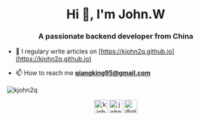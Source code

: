 <h1 align="center">Hi 👋, I'm John.W</h1>
<h3 align="center">A passionate backend developer from China</h3>

- 📝 I regulary write articles on [https://kjohn2q.github.io](https://kjohn2q.github.io)

- 📫 How to reach me **qiangking95@gmail.com**

<p>&nbsp;<img align="center" src="https://github-readme-stats.vercel.app/api?username=kjohn2q&show_icons=true" alt="kjohn2q" /></p>

<p align="center">
<a href="https://twitter.com/kjohn2q" target="blank"><img align="center" src="https://cdn.jsdelivr.net/npm/simple-icons@3.0.1/icons/twitter.svg" alt="kjohn2q" height="30" width="30" /></a>
<a href="https://stackoverflow.com/users/john.w" target="blank"><img align="center" src="https://cdn.jsdelivr.net/npm/simple-icons@3.0.1/icons/stackoverflow.svg" alt="john.w" height="30" width="30" /></a>
<a href="https://medium.com/@qiangking95" target="blank"><img align="center" src="https://cdn.jsdelivr.net/npm/simple-icons@3.0.1/icons/medium.svg" alt="@qiangking95" height="30" width="30" /></a>
</p>
